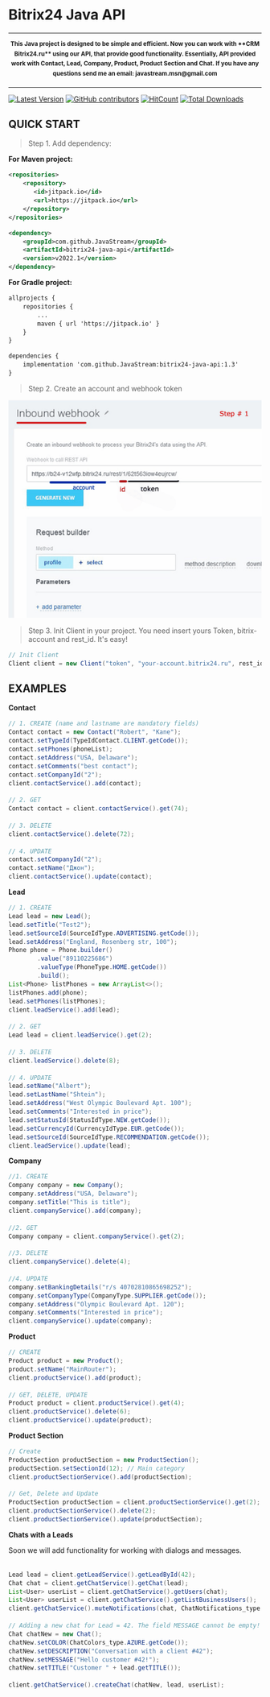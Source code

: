 # Bitrix24 Java API 

---

<p align="center">
<sup>
<b> This Java project is designed to be simple and efficient. Now you can work with **CRM Bitrix24.ru** using our API, that provide good functionality. 
Essentially, API provided work with Contact, Lead, Company, Product, Product Section and Chat. If you have any questions send me an email: javastream.msn@gmail.com  </b> 
</sup>
</p>

---


[![Latest Version](https://img.shields.io/github/release/JavaStream/bitrix24-java-api.svg?style=flat-square)](https://github.com/releases)
[![GitHub contributors][contributors-image]][contributors-url]
[![HitCount](http://hits.dwyl.io/JavaStream/bitrix24-java-api.svg)](http://hits.dwyl.io/JavaStream/bitrix24-java-api)
[![Total Downloads](https://img.shields.io/github/downloads/JavaStream/bitrix24-java-api/total.svg)](https://github.com/JavaStream/bitrix24-java-api/releases)


[contributors-url]: https://github.com/JavaStream/bitrix24-java-api/graphs/contributors
[contributors-image]: https://img.shields.io/github/contributors/JavaStream/bitrix24-java-api.svg



QUICK START
------------

>Step 1. Add dependency:

**For Maven project:**

``` XML
<repositories>
	<repository>
	   <id>jitpack.io</id>
	   <url>https://jitpack.io</url>
    </repository>
</repositories>
```

``` XML
<dependency>
    <groupId>com.github.JavaStream</groupId>
    <artifactId>bitrix24-java-api</artifactId>
    <version>v2022.1</version>
</dependency>
```


**For Gradle project:**

``` XML
allprojects {
    repositories {
        ...
        maven { url 'https://jitpack.io' }
    }
}
```


``` XML
dependencies {
    implementation 'com.github.JavaStream:bitrix24-java-api:1.3'
}
```



>Step 2. Create an account and webhook token

![Screenshot](screen_2.gif)


>Step 3. Init Client in your project.
You need insert yours Token, bitrix-account and rest_id. It's easy!

```Java
// Init Client
Client client = new Client("token", "your-account.bitrix24.ru", rest_id);

```


EXAMPLES
-----------

**Contact**  

```java
// 1. CREATE (name and lastname are mandatory fields)
Contact contact = new Contact("Robert", "Kane"); 
contact.setTypeId(TypeIdContact.CLIENT.getCode());
contact.setPhones(phoneList);
contact.setAddress("USA, Delaware");
contact.setComments("best contact");
contact.setCompanyId("2");
client.contactService().add(contact);

// 2. GET
Contact contact = client.contactService().get(74);

// 3. DELETE
client.contactService().delete(72);

// 4. UPDATE
contact.setCompanyId("2");
contact.setName("Джон");
client.contactService().update(contact);
```


**Lead**

```java
// 1. CREATE	
Lead lead = new Lead();
lead.setTitle("Test2");
lead.setSourceId(SourceIdType.ADVERTISING.getCode());
lead.setAddress("England, Rosenberg str, 100");
Phone phone = Phone.builder()
		.value("89110225686")
		.valueType(PhoneType.HOME.getCode())
		.build();
List<Phone> listPhones = new ArrayList<>();
listPhones.add(phone);
lead.setPhones(listPhones);
client.leadService().add(lead);

// 2. GET
Lead lead = client.leadService().get(2);

// 3. DELETE
client.leadService().delete(8);

// 4. UPDATE
lead.setName("Albert");
lead.setLastName("Shtein");
lead.setAddress("West Olympic Boulevard Apt. 100");
lead.setComments("Interested in price");
lead.setStatusId(StatusIdType.NEW.getCode());
lead.setCurrencyId(CurrencyIdType.EUR.getCode());
lead.setSourceId(SourceIdType.RECOMMENDATION.getCode());
client.leadService().update(lead);
```

**Company**

```java
//1. CREATE
Company company = new Company();
company.setAddress("USA, Delaware");
company.setTitle("This is title"); 
client.companyService().add(company);

//2. GET
Company company = client.companyService().get(2);

//3. DELETE
client.companyService().delete(4);

//4. UPDATE
company.setBankingDetails("r/s 40702810865698252");
company.setCompanyType(CompanyType.SUPPLIER.getCode());
company.setAddress("Olympic Boulevard Apt. 120");
company.setComments("Interested in price");
client.companyService().update(company);
```

**Product**
```java
// CREATE
Product product = new Product();
product.setName("MainRouter");
client.productService().add(product);

// GET, DELETE, UPDATE 
Product product = client.productService().get(4);
client.productService().delete(6);
client.productService().update(product);
```

**Product Section**
```java
// Create
ProductSection productSection = new ProductSection();
productSection.setSectionId(12); // Main category 
client.productSectionService().add(productSection);

// Get, Delete and Update 
ProductSection productSection = client.productSectionService().get(2);
client.productSectionService().delete(2);
client.productSectionService().update(productSection);
```

**Chats with a Leads**

Soon we will add functionality for working with dialogs and messages.

```java

Lead lead = client.getLeadService().getLeadById(42);                                      // Get a Lead (for example, id = 42)
Chat chat = client.getChatService().getChat(lead);                                        // Get the chat whith this Lead
List<User> userList = client.getChatService().getUsers(chat);                             // Get the list of users in this chat 
List<User> userList = client.getChatService().getListBusinessUsers();                     // Get a list of all business users
client.getChatService().muteNotifications(chat, ChatNotifications_type.YES.getCode());    // Turn off chat notifications 

// Adding a new chat for Lead = 42. The field MESSAGE cannot be empty!
Chat chatNew = new Chat();
chatNew.setCOLOR(ChatColors_type.AZURE.getCode());
chatNew.setDESCRIPTION("Conversation with a client #42");
chatNew.setMESSAGE("Hello customer #42!");
chatNew.setTITLE("Customer " + lead.getTITLE());

client.getChatService().createChat(chatNew, lead, userList);

```

